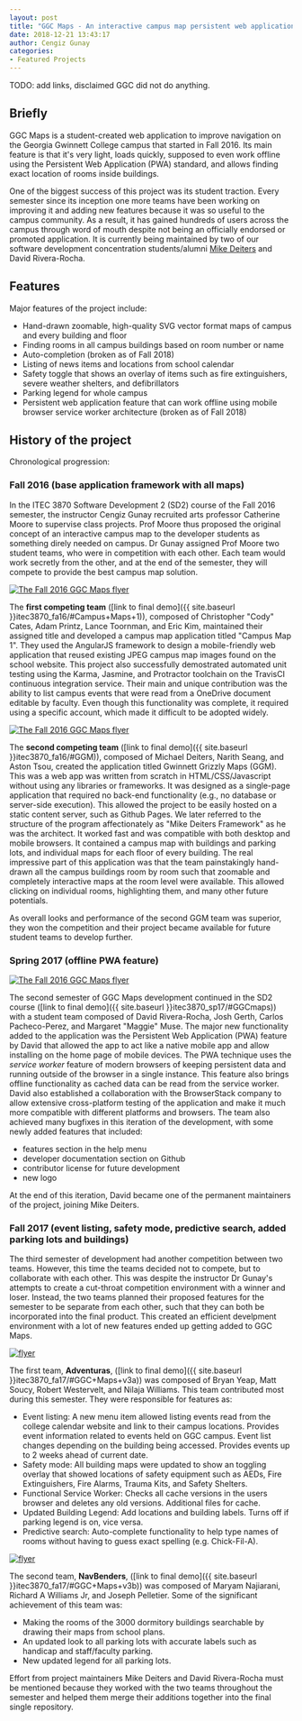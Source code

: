 ```yaml
---
layout: post
title: "GGC Maps - An interactive campus map persistent web application"
date: 2018-12-21 13:43:17
author: Cengiz Gunay
categories:
- Featured Projects
---
```


TODO: add links, disclaimed GGC did not do anything.

<h2 class="project-title">Briefly</h2>

GGC Maps is a student-created web application to improve navigation on
the Georgia Gwinnett College campus that started in Fall 2016. Its
main feature is that it's very light, loads quickly, supposed to even
work offline using the Persistent Web Application (PWA) standard, and
allows finding exact location of rooms inside buildings.

One of the biggest success of this project was its student
traction. Every semester since its inception one more teams have been
working on improving it and adding new features because it was so
useful to the campus community. As a result, it has gained hundreds of
users across the campus through word of mouth despite not being an
officially endorsed or promoted application. It is currently being
maintained by two of our software development concentration
students/alumni [Mike Deiters](http://deiters.me) and David
Rivera-Rocha.

<h2 class="project-title">Features</h2>

Major features of the project include:

- Hand-drawn zoomable, high-quality SVG vector format maps of campus
  and every building and floor
- Finding rooms in all campus buildings based on room number or name 
- Auto-completion (broken as of Fall 2018)
- Listing of news items and locations from school calendar
- Safety toggle that shows an overlay of items such as fire
  extinguishers, severe weather shelters, and defibrillators
- Parking legend for whole campus
- Persistent web application feature that can work offline using
  mobile browser service worker architecture (broken as of Fall 2018)

<h2 class="project-title">History of the project</h2>

Chronological progression:

<h3 class="project-title">Fall 2016 (base application framework with all maps)</h3>

In the ITEC 3870 Software Development 2 (SD2) course of the Fall 2016
semester, the instructor Cengiz Gunay recruited arts professor
Catherine Moore to supervise class projects. Prof Moore thus proposed
the original concept of an interactive campus map to the developer
students as something direly needed on campus. Dr Gunay assigned Prof
Moore two student teams, who were in competition with each other. Each
team would work secretly from the other, and at the end of the
semester, they will compete to provide the best campus map solution.

<a id="lightgallery" href="{{ site.baseurl }}itec3870_fa16/images/flyer-campusmaps1.png">
<img class="logo-thumb" title="The Fall 2016 GGC Maps flyer" src="{{ site.baseurl }}itec3870_fa16/images/thumb-flyer-campusmaps1.png"/></a>

The **first competing team**
([link to final demo]({{ site.baseurl }}itec3870_fa16/#Campus+Maps+1)),
composed of Christopher "Cody" Cates, Adam Printz, Lance Toornman, and
Eric Kim, maintained their assigned title and developed a campus map
application titled "Campus Map 1". They used the AngularJS framework
to design a mobile-friendly web application that reused existing JPEG
campus map images found on the school website. This project also
successfully demostrated automated unit testing using the Karma,
Jasmine, and Protractor toolchain on the TravisCI continuous
integration service. Their main and unique contribution was the
ability to list campus events that were read from a OneDrive document
editable by faculty. Even though this functionality was complete, it
required using a specific account, which made it difficult to be
adopted widely.

<a id="lightgallery" href="{{ site.baseurl }}itec3870_fa16/images/flyer-GGM.png">
<img class="logo-thumb" title="The Fall 2016 GGC Maps flyer" src="{{ site.baseurl }}itec3870_fa16/images/thumb-flyer-GGM.png"/></a>

The **second competing team**
([link to final demo]({{ site.baseurl }}itec3870_fa16/#GGM)), composed
of Michael Deiters, Narith Seang, and Aston Tsou, created the
application titled Gwinnett Grizzly Maps (GGM). This was a web app was
written from scratch in HTML/CSS/Javascript without using any
libraries or frameworks. It was designed as a single-page application
that required no back-end functionality (e.g., no database or
server-side execution). This allowed the project to be easily hosted
on a static content server, such as Github Pages. We later referred to
the structure of the program affectionately as "Mike Deiters
Framework" as he was the architect. It worked fast and was compatible
with both desktop and mobile browsers. It contained a campus map with
buildings and parking lots, and individual maps for each floor of
every building. The real impressive part of this application was that
the team painstakingly hand-drawn all the campus buildings room by
room such that zoomable and completely interactive maps at the room
level were available. This allowed clicking on individual rooms,
highlighting them, and many other future potentials.

As overall looks and performance of the second GGM team was superior,
they won the competition and their project became available for future
student teams to develop further.

<h3 class="project-title">Spring 2017 (offline PWA feature) </h3>

<a id="lightgallery" href="{{ site.baseurl }}itec3870_sp17/images/flyer-ggcmaps.png">
<img class="logo-thumb" title="The Fall 2016 GGC Maps flyer" src="{{ site.baseurl }}itec3870_sp17/images/thumb-flyer-ggcmaps.png"/></a>

The second semester of GGC Maps development continued in the SD2
course
([link to final demo]({{ site.baseurl }}itec3870_sp17/#GGCmaps)) with
a student team composed of David Rivera-Rocha, Josh Gerth, Carlos
Pacheco-Perez, and Margaret "Maggie" Muse. The major new functionality
added to the application was the Persistent Web Application (PWA)
feature by David that allowed the app to act like a native mobile app
and allow installing on the home page of mobile devices. The PWA
technique uses the _service worker_ feature of modern browsers of
keeping persistent data and running outside of the browser in a single
instance. This feature also brings offline functionality as cached
data can be read from the service worker. David also established a
collaboration with the BrowserStack company to allow extensive
cross-platform testing of the application and make it much more
compatible with different platforms and browsers. The team also
achieved many bugfixes in this iteration of the development, with some
newly added features that included:

- features section in the help menu
- developer documentation section on Github
- contributor license for future development
- new logo

At the end of this iteration, David became one of the permanent
maintainers of the project, joining Mike Deiters.

<h3 class="project-title">Fall 2017 (event listing, safety mode, predictive search, added parking lots and buildings) </h3>

The third semester of development had another competition between two
teams. However, this time the teams decided not to compete, but to
collaborate with each other. This was despite the instructor Dr
Gunay's attempts to create a cut-throat competition environment with a
winner and loser. Instead, the two teams planned their proposed
features for the semester to be separate from each other, such that
they can both be incorporated into the final product. This created an
efficient develpment environment with a lot of new features ended up
getting added to GGC Maps.

<a id="lightgallery" href="{{ site.baseurl }}itec3870_fa17/images/flyer-ggcmaps-adventuras-new.jpg">
<img class="logo-thumb" title="flyer" src="{{ site.baseurl }}itec3870_fa17/images/thumb-flyer-ggcmaps-adventuras-new.jpg"/></a>

The first team, **Adventuras**,
([link to final demo]({{ site.baseurl }}itec3870_fa17/#GGC+Maps+v3a))
was composed of Bryan Yeap, Matt Soucy, Robert Westervelt, and Nilaja Williams. This team contributed most during this semester. They were responsible for features as:

- Event listing: A new menu item allowed listing events read from the
  college calendar website and link to their campus
  locations. Provides event information related to events held on GGC
  campus. Event list changes depending on the building being
  accessed. Provides events up to 2 weeks ahead of current date.
- Safety mode: All building maps were updated to show an toggling
  overlay that showed locations of safety equipment such as AEDs, Fire
  Extinguishers, Fire Alarms, Trauma Kits, and Safety Shelters.
- Functional Service Worker: Checks all cache versions in the users
  browser and deletes any old versions. Additional files for cache.
- Updated Building Legend: Add locations and building labels. Turns
  off if parking legend is on, vice versa.
- Predictive search: Auto-complete functionality to help type names of
  rooms without having to guess exact spelling (e.g. Chick-Fil-A).

<a id="lightgallery" href="{{ site.baseurl }}itec3870_fa17/images/flyer-ggcmaps-navbenders.jpg">
<img class="logo-thumb" title="flyer" src="{{ site.baseurl }}itec3870_fa17/images/thumb-flyer-ggcmaps-navbenders.jpg"/></a>

The second team, **NavBenders**,
([link to final demo]({{ site.baseurl }}itec3870_fa17/#GGC+Maps+v3b))
was composed of Maryam Najiarani, Richard A Williams Jr, and Joseph
Pelletier. Some of the significant achievement of this team was:

- Making the rooms of the 3000 dormitory buildings
searchable by drawing their maps from school plans. 
- An updated look to all parking lots with accurate labels such as
handicap and staff/faculty parking. 
- New updated legend for all parking lots.

Effort from project maintainers Mike Deiters and David Rivera-Rocha
must be mentioned because they worked with the two teams throughout
the semester and helped them merge their additions together into the
final single repository.

  <!-- lightgallery -->
  <script src="https://cdn.jsdelivr.net/lightgallery/1.3.7/js/lightgallery.min.js"></script>
  <script src="https://cdn.jsdelivr.net/g/lg-zoom"></script>

  <script type="text/javascript">
    $(document).ready(function() {
      // LightGallery
      $("body").lightGallery({
	zoom: true,
	selector: 'a#lightgallery',
	selectWithin: 'body'
      });
    });
  </script>
